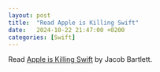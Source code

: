 ```yaml
---
layout: post
title:  "Read Apple is Killing Swift"
date:   2024-10-22 21:47:00 +0200
categories: [Swift]
---
```

Read [Apple is Killing Swift](https://blog.jacobstechtavern.com/p/apple-is-killing-swift) by Jacob Bartlett.
